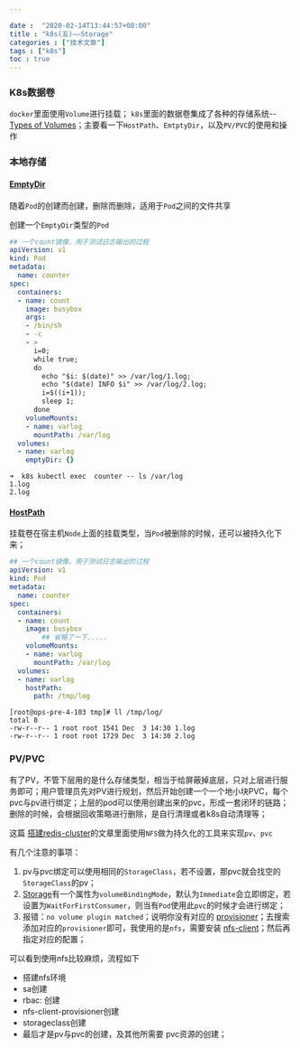 ```yaml
---

date :  "2020-02-14T13:44:57+08:00" 
title : "k8s(五)––Storage" 
categories : ["技术文章"] 
tags : ["k8s"] 
toc : true
---
```


### K8s数据卷

`docker`里面使用`Volume`进行挂载； `k8s`里面的数据卷集成了各种的存储系统-- [Types of Volumes](https://kubernetes.io/docs/concepts/storage/volumes/#volume-types)；主要看一下`HostPath`、`EmtptyDir`，以及`PV/PVC`的使用和操作

### 本地存储

#### [EmptyDir](https://kubernetes.io/docs/concepts/storage/volumes/#emptydir)

随着`Pod`的创建而创建，删除而删除，适用于`Pod`之间的文件共享

创建一个`EmptyDir`类型的`Pod`

```yaml
## 一个count镜像，用于测试日志输出的过程
apiVersion: v1
kind: Pod
metadata:
  name: counter
spec:
  containers:
  - name: count
    image: busybox
    args:
    - /bin/sh
    - -c
    - >
      i=0;
      while true;
      do
        echo "$i: $(date)" >> /var/log/1.log;
        echo "$(date) INFO $i" >> /var/log/2.log;
        i=$((i+1));
        sleep 1;
      done
    volumeMounts:
    - name: varlog
      mountPath: /var/log
  volumes:
  - name: varlog
    emptyDir: {}
```

```shell
➜  k8s kubectl exec  counter -- ls /var/log
1.log
2.log
```

#### [HostPath](https://kubernetes.io/docs/concepts/storage/volumes/#hostpath)

挂载卷在宿主机`Node`上面的挂载类型，当`Pod`被删除的时候，还可以被持久化下来；

```yaml
## 一个count镜像，用于测试日志输出的过程
apiVersion: v1
kind: Pod
metadata:
  name: counter
spec:
  containers:
  - name: count
    image: busybox
		## 省略了一下.....
    volumeMounts:
    - name: varlog
      mountPath: /var/log
  volumes:
  - name: varlog
    hostPath:
      path: /tmp/log
```

```shell
[root@ops-pre-4-103 tmp]# ll /tmp/log/
total 8
-rw-r--r-- 1 root root 1541 Dec  3 14:30 1.log
-rw-r--r-- 1 root root 1729 Dec  3 14:30 2.log
```

### PV/PVC

有了PV，不管下层用的是什么存储类型，相当于给屏蔽掉底层，只对上层进行服务即可；用户管理员先对PV进行规划，然后开始创建一个一个地小块PVC，每个pvc与pv进行绑定；上层的pod可以使用创建出来的pvc，形成一套闭环的链路；删除的时候，会根据回收策略进行删除，是自行清理或者k8s自动清理等；

这篇 [搭建redis-cluster](https://cloud.tencent.com/developer/article/1392872)的文章里面使用`NFS`做为持久化的工具来实现`pv`、`pvc`

有几个注意的事项：

1. pv与pvc绑定可以使用相同的`StorageClass`，若不设置，那pvc就会找空的`StorageClass`的pv；
2. [Storage](https://kubernetes.io/docs/concepts/storage/storage-classes/#introduction)有一个属性为`volumeBindingMode`，默认为`Immediate`会立即绑定，若设置为`WaitForFirstConsumer`，则当有`Pod`使用此`pvc`的时候才会进行绑定；
3. 报错：`no volume plugin matched`；说明你没有对应的 [provisioner](https://kubernetes.io/docs/concepts/storage/storage-classes/#provisioner)；去搜索添加对应的`provisioner`即可，我使用的是`nfs`，需要安装 [nfs-client](https://github.com/kubernetes-retired/external-storage/tree/master/nfs-client)；然后再指定对应的配置；

可以看到使用nfs比较麻烦，流程如下

- 搭建nfs环境
- sa创建
- rbac: 创建
- nfs-client-provisioner创建
- storageclass创建
- 最后才是pv与pvc的创建，及其他所需要 pvc资源的创建；

